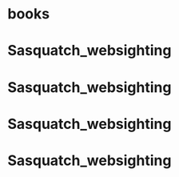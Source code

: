 # books
# Sasquatch_websighting
# Sasquatch_websighting
# Sasquatch_websighting
# Sasquatch_websighting
